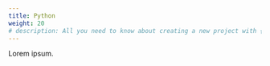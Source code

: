 ```yaml
---
title: Python
weight: 20
# description: All you need to know about creating a new project with {{% vendor/name %}}
---
```


Lorem ipsum.

